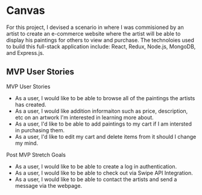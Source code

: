 # Canvas

For this project, I devised a scenario in where I was commisioned by an artist to create an e-commerce website where the artist will be able to display his paintings for others to view and purchase. The technoloies used to build this full-stack application include: React, Redux, Node.js, MongoDB, and Express.js.


MVP User Stories
----------------------

MVP User Stories

- As a user, I would like to be able to browse all of the paintings the artists has created.
- As a user, I would like addition informaiton such as price, description, etc on an artwork I'm interested in learning more about.
- As a user, I'd like to be able to add paintings to my cart if I am intersted in purchasing them.
- As a user, I'd like to edit my cart and delete items from it should I change my mind.

Post MVP Stretch Goals

- As a user, I would like to be able to create a log in authentication.
- As a user, I would like to be able to check out via Swipe API Integration.
- As a user, I would like to be able to contact the artists and send a message via the webpage.
